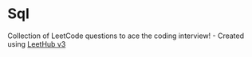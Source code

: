 # Sql
Collection of LeetCode questions to ace the coding interview! - Created using [LeetHub v3](https://github.com/raphaelheinz/LeetHub-3.0)
